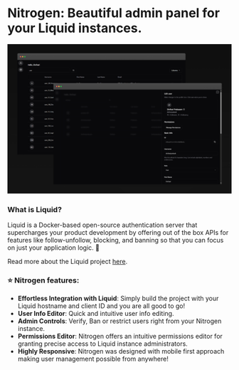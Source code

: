 # Nitrogen: Beautiful admin panel for your Liquid instances.

![Nitrogen Admin Panel](images/banner.png)

### What is Liquid?

Liquid is a Docker-based open-source authentication server that supercharges your product development by offering out of the box APIs for features like follow-unfollow, blocking, and banning so that you can focus on just your application logic. 🚀

Read more about the Liquid project [here](https://github.com/shrihari-prakash/liquid).

### ⭐ Nitrogen features:

- **Effortless Integration with Liquid**: Simply build the project with your Liquid hostname and client ID and you are all good to go!
- **User Info Editor**: Quick and intuitive user info editing.
- **Admin Controls**: Verify, Ban or restrict users right from your Nitrogen instance.
- **Permissions Editor**: Nitrogen offers an intuitive permissions editor for granting precise access to Liquid instance administrators.
- **Highly Responsive**: Nitrogen was designed with mobile first approach making user management possible from anywhere!
